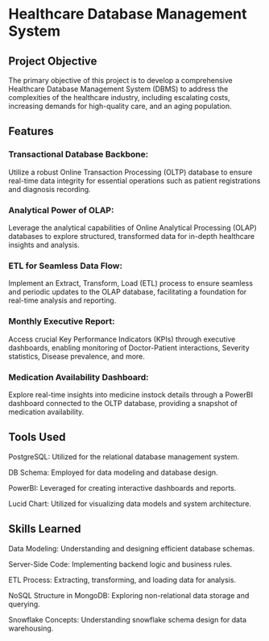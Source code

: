 # Healthcare Database Management System
## Project Objective
The primary objective of this project is to develop a comprehensive Healthcare Database Management System (DBMS) to address the complexities of the healthcare industry, including escalating costs, increasing demands for high-quality care, and an aging population.

## Features
### Transactional Database Backbone: 
Utilize a robust Online Transaction Processing (OLTP) database to ensure real-time data integrity for essential operations such as patient registrations and diagnosis recording.

### Analytical Power of OLAP:
Leverage the analytical capabilities of Online Analytical Processing (OLAP) databases to explore structured, transformed data for in-depth healthcare insights and analysis.

### ETL for Seamless Data Flow:
Implement an Extract, Transform, Load (ETL) process to ensure seamless and periodic updates to the OLAP database, facilitating a foundation for real-time analysis and reporting.

### Monthly Executive Report:
Access crucial Key Performance Indicators (KPIs) through executive dashboards, enabling monitoring of Doctor-Patient interactions, Severity statistics, Disease prevalence, and more.

### Medication Availability Dashboard:
Explore real-time insights into medicine instock details through a PowerBI dashboard connected to the OLTP database, providing a snapshot of medication availability.

## Tools Used
PostgreSQL: Utilized for the relational database management system.

DB Schema: Employed for data modeling and database design.

PowerBI: Leveraged for creating interactive dashboards and reports.

Lucid Chart: Utilized for visualizing data models and system architecture.

## Skills Learned
Data Modeling: Understanding and designing efficient database schemas.

Server-Side Code: Implementing backend logic and business rules.

ETL Process: Extracting, transforming, and loading data for analysis.

NoSQL Structure in MongoDB: Exploring non-relational data storage and querying.

Snowflake Concepts: Understanding snowflake schema design for data warehousing.
